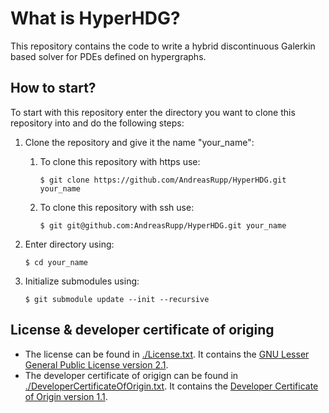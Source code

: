 # What is HyperHDG?

This repository contains the code to write a hybrid discontinuous Galerkin based solver for PDEs
defined on hypergraphs.


## How to start?

To start with this repository enter the directory you want to clone this repository into and do the
following steps:

1. Clone the repository and give it the name "your_name":

   1. To clone this repository with https use:
      
          $ git clone https://github.com/AndreasRupp/HyperHDG.git your_name

   2. To clone this repository with ssh use:
      
          $ git git@github.com:AndreasRupp/HyperHDG.git your_name

2. Enter directory using:

       $ cd your_name

3. Initialize submodules using:

       $ git submodule update --init --recursive


## License & developer certificate of origing

- The license can be found in [./License.txt](License.txt). It contains the [GNU Lesser General Public License version 2.1](https://www.gnu.org/licenses/old-licenses/lgpl-2.1.en.html).
- The developer certificate of origign can be found in [./DeveloperCertificateOfOrigin.txt](DeveloperCertificateOfOrigin.txt). It contains the [Developer Certificate of Origin version 1.1](https://developercertificate.org/).

